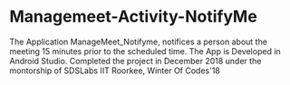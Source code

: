 # Managemeet-Activity-NotifyMe
The Application ManageMeet_Notifyme, notifices a person about the meeting 15 minutes prior to the scheduled time.
The App is Developed in Android Studio.
Completed the project in December 2018 under the montorship of SDSLabs IIT Roorkee, Winter Of Codes'18
